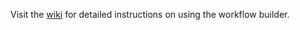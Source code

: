 Visit the [wiki](https://github.com/OctopusSamples/content-team-apps/wiki/Octopus-Workflow-Builder) for detailed instructions on using the workflow builder.
